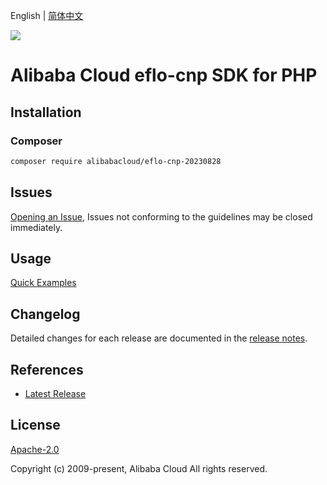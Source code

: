 English | [简体中文](README-CN.md)

![](https://aliyunsdk-pages.alicdn.com/icons/AlibabaCloud.svg)

# Alibaba Cloud eflo-cnp SDK for PHP

## Installation

### Composer

```bash
composer require alibabacloud/eflo-cnp-20230828
```

## Issues

[Opening an Issue](https://github.com/aliyun/alibabacloud-php-sdk/issues/new), Issues not conforming to the guidelines may be closed immediately.

## Usage

[Quick Examples](https://github.com/aliyun/alibabacloud-php-sdk/blob/master/docs/0-Examples-EN.md#quick-examples)

## Changelog

Detailed changes for each release are documented in the [release notes](./ChangeLog.txt).

## References

* [Latest Release](https://github.com/aliyun/alibabacloud-php-sdk/)

## License

[Apache-2.0](http://www.apache.org/licenses/LICENSE-2.0)

Copyright (c) 2009-present, Alibaba Cloud All rights reserved.
